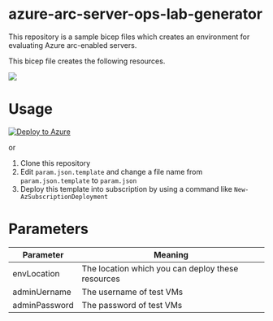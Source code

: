 # azure-arc-server-ops-lab-generator

This repository is a sample bicep files which creates an environment for evaluating Azure arc-enabled servers.

This bicep file creates the following resources.

![](./docs/diag.svg)

# Usage

[![Deploy to Azure](https://aka.ms/deploytoazurebutton)](https://portal.azure.com/#create/Microsoft.Template/uri/https%3A%2F%2Fraw.githubusercontent.com%2Fkongou-ae%2Fazure-private-ops-lab-generator%2Fmain%2Fdst%2Fazuredeploy.json)

or

1. Clone this repository
1. Edit `param.json.template` and change a file name from `param.json.template` to `param.json`
1. Deploy this template into subscription by using a command like `New-AzSubscriptionDeployment`

# Parameters

|Parameter|Meaning|
|---|---|
|envLocation| The location which you can deploy these resources|
|adminUername| The username of test VMs|
|adminPassword| The password of test VMs|